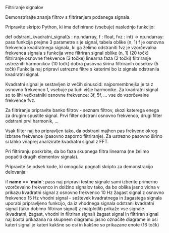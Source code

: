 	
Filtriranje signalov

Demonstrirajte znanja filtrov s filtriranjem podanega signala.

Pripravite skripto Python, ki ima definirano (vsebuje) naslednjo funkcijo:

def odstrani_kvadratni_signal(s : np.ndarray, f : float, fvz : int) -> np.ndarray:
    pass
funkcija prejme 3 parametre
s je signal, tabela oblike (n, 1)
f je osnovna frekvenca kvadratnega signala, ki ga želimo odstraniti
fvz je vzorčevalna frekvenca signala s
funkcija vrne filtriran signal oblike (n, 1)
(20 točk)
filtriranje osnovne frekvence (3 točke)
linearna faza (2 točki)
filtriranje ustreznih harmonikov (10 točk)
dobra pasovna širina filtriranih odsekov (5 točk)
Funkcija naj pripravi ustrezne filtre s katerimi bo iz signala odstranila kvadratni signal.

Kvadratni signal je sestavljen iz večih sinusoid: najpomembnejša je ta z osnovno frekvenco f, vsebuje pa tudi višje harmonike. Za kvadratni signal so to lihi večkratniki osnovne frekvence: 3f, 5f, ... vse do vzorčevalne frekvence fvz.

Za filtriranje pripravite banko filtrov - seznam filtrov, skozi katerega enega za drugim spustite signal. Prvi filter odstrani osnovno frekvenco, drugi filter odstrani prvi harmonik, ...

Vsak filter naj bo pripravljen tako, da odstrani majhen pas frekvenc okrog izbrane frekvence (pasovno zaporno filtriranje). Za ustrezno pasovno širino si lahko vnaprej analizirate kvadratni signal z FFT.

Pri filtriranju poskrbite, da bo faza skupnega filtra linearna (ne želimo popačiti drugih elementov signala).

Pripravite še odsek kode, ki omogoča pognati skripto za demonstracijo delovanja:

if __name__ == '__main__':
    pass
naj pripravi testne signale
sami izberite primerno vzorčevalno frekvenco in dolžino signalov tako, da bo oblika jasno vidna v prikazu
kvadratni signal z osnovno frekvenco 10 Hz
žagast signal z osnovno frekvenco 15 Hz
vhodni signal - seštevek kvadratnega in žagastega signala
uporabi pripravljeno funkcijo, da iz vhodnega signala odstrani kvadratni signal (tako dobimo filtriran signal)
z matplotlib prikaže vse signale (kvadratni, žagast, vhodni in filtriran signal)
žagast signal in filtriran signal naj bosta prikazana na skupnem diagramu
jasno označite diagrame in osi
kateri signal je kateri
kakšne so osi in kakšne so prikazane enote
(16 točk)

